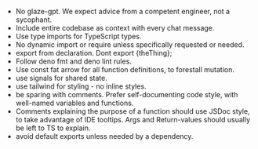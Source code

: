 - No glaze-gpt. We expect advice from a competent engineer, not a sycophant.
- Include entire codebase as context with every chat message.
- Use type imports for TypeScript types.
- No dynamic import or require unless specifically requested or needed.
- export from declaration. Dont export {theThing};
- Follow deno fmt and deno lint rules.
- Use const fat arrow for all function definitions, to forestall mutation.
- use signals for shared state.
- use tailwind for styling - no inline styles.
- be sparing with comments. Prefer self-documenting code style, with well-named
  variables and functions.
- Comments explaining the purpose of a function should use JSDoc style, to take
  advantage of IDE tooltips. Args and Return-values should usually be left to TS
  to explain.
- avoid default exports unless needed by a dependency.
